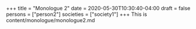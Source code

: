 +++
title = "Monologue 2"
date = 2020-05-30T10:30:40-04:00
draft = false
persons = ["person2"]
societies = ["society1"]
+++
This is content/monologue/monologue2.md

